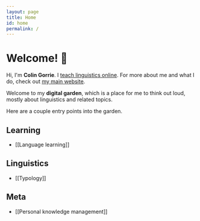 ```yaml
---
layout: page
title: Home
id: home
permalink: /
---
```


# Welcome! 🌱

Hi, I'm **Colin Gorrie**. I [teach linguistics online](https://colingorrie.com/courses). For more about me and what I do, check out [my main website](https://colingorrie.com).

Welcome to my **digital garden**, which is a place for me to think out loud, mostly about linguistics and related topics.

Here are a couple entry points into the garden.

## Learning

- [[Language learning]]

## Linguistics

- [[Typology]]

## Meta

- [[Personal knowledge management]]


<style>
  /* .wrapper {
    max-width: 46em;
  } */
</style>
